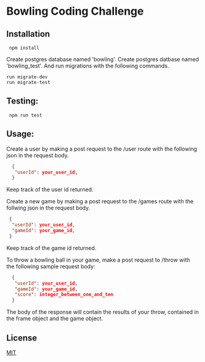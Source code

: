  # Bowling Coding Challenge

## Installation
```
 npm install
 ```
 Create postgres database named 'bowling'.
 Create postgres datbase named 'bowling_test'.
 And run migrations with the following commands.
 ```
 run migrate-dev
 run migrate-test
```

## Testing:
```
 npm run test
 ```

## Usage:
 Create a user by making a post request to the /user route with the following json in the request body.
 
```json
  {
   "userId": your_user_id,
  }
```

 Keep track of the user id returned.

 Create a new game by making a post request to the /games route with the follwing json in the request body.
 ```json
  {
   "userId": your_user_id,
   "gameId": your_game_id,
  }
```
 Keep track of the game id returned.

 To throw a bowling ball in your game, make a post request to /throw with the following sample request body: 
 
```json
  {
   "userId": your_user_id,
   "gameId": your_game_id,
   "score": integer_between_one_and_ten
  }
```

 The body of the response will contain the results of your throw, contained in the frame object and the game object.
 
 ## License
[MIT](https://choosealicense.com/licenses/mit/)
